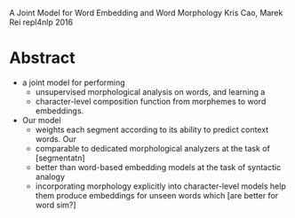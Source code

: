 A Joint Model for Word Embedding and Word Morphology
Kris Cao, Marek Rei
repl4nlp 2016

# Abstract

* a joint model for performing 
  * unsupervised morphological analysis on words, and learning a
  * character-level composition function from morphemes to word embeddings. 
* Our model 
  * weights each segment according to its ability to predict context words. Our
  * comparable to dedicated morphological analyzers at the task of [segmentatn]
  * better than word-based embedding models at the task of syntactic analogy
  * incorporating morphology explicitly into character-level models help them
    produce embeddings for unseen words which [are better for word sim?]

